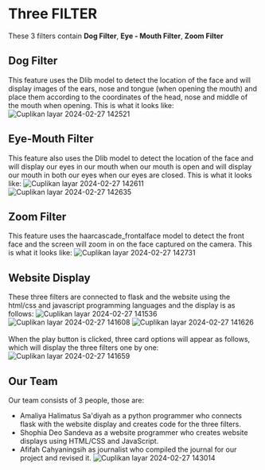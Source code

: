 # Three FILTER
These 3 filters contain **Dog Filter**, **Eye - Mouth Filter**, **Zoom Filter** <br>
## Dog Filter
This feature uses the Dlib model to detect the location of the face and will display images of the ears, nose and tongue (when opening the mouth) and place them according to the coordinates of the head, nose and middle of the mouth when opening.
This is what it looks like:
![Cuplikan layar 2024-02-27 142521](https://github.com/Amaliya-HS/Filter/assets/147327011/aeb606bc-9d4c-40b8-abd2-18e4561a3116)
<br>
## Eye-Mouth Filter
This feature also uses the Dlib model to detect the location of the face and will display our eyes in our mouth when our mouth is open and will display our mouth in both our eyes when our eyes are closed.
This is what it looks like:
![Cuplikan layar 2024-02-27 142611](https://github.com/Amaliya-HS/Filter/assets/147327011/2489797e-67b7-45bb-b90c-b94039589fcf)
![Cuplikan layar 2024-02-27 142635](https://github.com/Amaliya-HS/Filter/assets/147327011/36857bab-1f62-435c-a5ef-4da6c3eddf08)
<br>
## Zoom Filter
This feature uses the haarcascade_frontalface model to detect the front face and the screen will zoom in on the face captured on the camera.
This is what it looks like:
![Cuplikan layar 2024-02-27 142731](https://github.com/Amaliya-HS/Filter/assets/147327011/3b7172c7-717c-4c58-8ae7-b0eb3714a565)
<br>
## Website Display
These three filters are connected to flask and the website using the html/css and javascript programming languages ​​and the display is as follows:
![Cuplikan layar 2024-02-27 141536](https://github.com/Amaliya-HS/Filter/assets/147327011/754f6724-ce95-4702-ac5d-bb378f39fe41)
![Cuplikan layar 2024-02-27 141608](https://github.com/Amaliya-HS/Filter/assets/147327011/9fc50af1-cfde-4e80-8e09-fdee1bee2a2f)
![Cuplikan layar 2024-02-27 141626](https://github.com/Amaliya-HS/Filter/assets/147327011/0f10ac97-248a-4ed5-a8f6-b4746d408c8b)
<br><br>
When the play button is clicked, three card options will appear as follows, which will display the three filters one by one:
![Cuplikan layar 2024-02-27 141659](https://github.com/Amaliya-HS/Filter/assets/147327011/ea3a9162-0b42-4ac3-9044-4a1d1cf6162c)
<br>
## Our Team
Our team consists of 3 people, those are:
* Amaliya Halimatus Sa'diyah as a python programmer who connects flask with the website display and creates code for the three filters.
* Shophia Deo Sandeva as a website programmer who creates website displays using HTML/CSS and JavaScript.
* Afifah Cahyaningsih as journalist who compiled the journal for our project and revised it.
![Cuplikan layar 2024-02-27 143014](https://github.com/Amaliya-HS/Filter/assets/147327011/635be2b4-2fda-46c5-91e8-883004bc2316)
